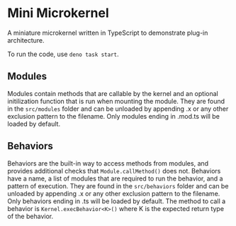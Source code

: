 # Mini Microkernel

A miniature microkernel written in TypeScript to demonstrate plug-in architecture.

To run the code, use `deno task start`.

## Modules

Modules contain methods that are callable by the kernel and an optional initilization function that is run when mounting the module. They are found in the `src/modules` folder and can be unloaded by appending .x or any other exclusion pattern to the filename. Only modules ending in .mod.ts will be loaded by default.

## Behaviors

Behaviors are the built-in way to access methods from modules, and provides additional checks that `Module.callMethod()` does not. Behaviors have a name, a list of modules that are required to run the behavior, and a pattern of execution. They are found in the `src/behaviors` folder and can be unloaded by appending .x or any other exclusion pattern to the filename. Only behaviors ending in .ts will be loaded by default. The method to call a behavior is `Kernel.execBehavior<K>()` where K is the expected return type of the behavior.